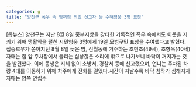 ```yaml
---
categories: g
title: "양천구 폭우 속 땅꺼짐 최초 신고자 등 수해영웅 3명 표창"
---
```

[톱뉴스] 양천구는 지난 8월 8일 중부지방을 강타한 기록적인 폭우 속에서도 이웃을 지키기 위해 맹활약을 펼친 시민영웅 3명에게 19일 모범구민 표창을 수여했다고 밝혔다.집중호우가 쏟아지던 8월 8일 늦은 밤, 신월동에 거주하는 조현조(49세), 조향옥(40세) 자매는 집 앞 주차장에서 들리는 심상찮은 소리에 밖으로 나가보니 바닥이 꺼져가는 것을 발견했다. 이에 동생은 지체 없이 소방서, 경찰서 등에 신고했으며, 언니는 주차된 차량 4대를 이동하기 위해 차주에게 전화를 걸었다.시간이 지날수록 바닥 침하가 심해지자 자매는 양쪽 연립주